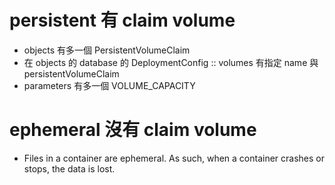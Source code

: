 # persistent 有 claim volume 
- objects 有多一個 PersistentVolumeClaim 
- 在 objects 的 database 的 DeploymentConfig :: volumes 有指定 name 與 persistentVolumeClaim 
- parameters 有多一個 VOLUME_CAPACITY 
 
# ephemeral 沒有 claim volume 
- Files in a container are ephemeral. As such, when a container crashes or stops, the data is lost.
